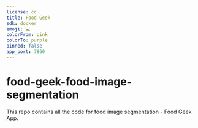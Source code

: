 ```yaml
---
license: cc
title: Food Geek
sdk: docker
emoji: 💻
colorFrom: pink
colorTo: purple
pinned: false
app_port: 7860
---
```


# food-geek-food-image-segmentation
 This repo contains all the code for food image segmentation - Food Geek App.
